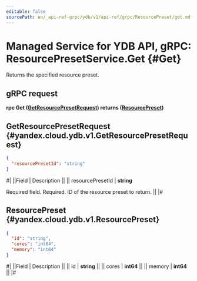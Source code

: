 ```yaml
---
editable: false
sourcePath: en/_api-ref-grpc/ydb/v1/api-ref/grpc/ResourcePreset/get.md
---
```


# Managed Service for YDB API, gRPC: ResourcePresetService.Get {#Get}

Returns the specified resource preset.

## gRPC request

**rpc Get ([GetResourcePresetRequest](#yandex.cloud.ydb.v1.GetResourcePresetRequest)) returns ([ResourcePreset](#yandex.cloud.ydb.v1.ResourcePreset))**

## GetResourcePresetRequest {#yandex.cloud.ydb.v1.GetResourcePresetRequest}

```json
{
  "resourcePresetId": "string"
}
```

#|
||Field | Description ||
|| resourcePresetId | **string**

Required field. Required. ID of the resource preset to return. ||
|#

## ResourcePreset {#yandex.cloud.ydb.v1.ResourcePreset}

```json
{
  "id": "string",
  "cores": "int64",
  "memory": "int64"
}
```

#|
||Field | Description ||
|| id | **string** ||
|| cores | **int64** ||
|| memory | **int64** ||
|#